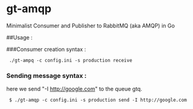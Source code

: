 # gt-amqp
Minimalist Consumer and Publisher to RabbitMQ (aka AMQP) in Go

##Usage :

 ###Consumer creation syntax :

```shell
 ./gt-ampq -c config.ini -s production receive
```
 ### Sending message syntax :

  here we send  "-I http://google.com" to the queue gtq.

```shell
 $ ./gt-amqp -c config.ini -s production send -I http://google.com
```